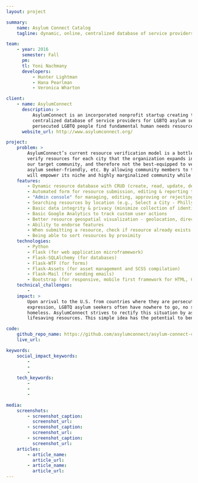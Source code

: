 ```yaml
---
layout: project

summary:
    name: Asylum Connect Catalog
    tagline: dynamic, online, centralized database of service providers useful to LGBTQ asylum seekers in the U.S.

team:
    - year: 2016
      semester: Fall
      pm:
      tl: Yoni Nachmany
      developers:
          - Hunter Lightman
          - Hana Pearlman
          - Veronica Wharton

client:
    - name: AsylumConnect
      description: >
          AsylumConnect is an incorporated nonprofit startup creating the first website and mobile app to feature an online, 
          centralized database of service providers for LGBTQ asylum seekers in the U.S. The AsylumConnect catalog will help 
          persecuted LGBTQ people find fundamental human needs resources upon their arrival in the U.S.
      website_url: http://www.asylumconnect.org/

project:
    problem: >
        AsylumConnect’s current resource verification model is a bottleneck, as volunteers must search for and independently 
        verify resources for each city that the organization expands into. In addition, volunteers are not (all) members of 
        our target community, and therefore not the best-equipped to verify whether or not a resource is LGBTQ-friendly, 
        asylum seeker-friendly, etc. By allowing community members to tag, verify, endorse, and report resources, AsylumConnect 
        will empower its niche and highly marginalized community while also keeping members as safe as possible.
    features:
        - Dynamic resource database with CRUD (create, read, update, delete) capabilities
        - Automated form for resource submission, editing & reporting that publishes publication requests to the admin console
        - "Admin console" for managing, editing, approving or rejecting resource submissions
        - Searching resources by location (e.g., Select a City - Philly / Seattle)
        - Basic data integrity & privacy (minimize collection of identifying user information)
        - Basic Google Analytics to track custom user actions
        - Better resource geospatial visualization - geolocation, directions, Google Street View
        - Ability to endorse features
        - When submitting a resource, check if resource already exists (de-duping)
        - Being able to sort resources by proximity
    technologies:
        - Python
        - Flask (for web application microframework)
        - Flask-SQLAlchemy (for databases)
        - Flask-WTF (for forms)
        - Flask-Assets (for asset management and SCSS compilation)
        - Flask-Mail (for sending emails)
        - Bootstrap (for responsive, mobile first framework for HTML, CSS, and JS)
    technical_challenges:
        -
    impact: >
        Upon arrival to the U.S. from countries where they are persecuted because of their sexual orientation or gender 
        expression, LGBTQ asylum seekers often have nowhere to go, no social support, and no legal right to work - many end up 
        homeless. AsylumConnect strives to rectify this situation by assisting asylum seekers in locating and obtaining 
        lifesaving resources. This simple idea has the potential to benefit an estimated 300,000 LGBTQ asylum seekers.

code:
    github_repo_name: https://github.com/asylumconnect/asylum-connect-catalog
    live_url:

keywords:
    social_impact_keywords:
        -
        -
        -
    tech_keywords:
        -
        -
        -

media:
    screenshots:
        - screenshot_caption:
          screenshot_url:
        - screenshot_caption:
          screenshot_url:
        - screenshot_caption:
          screenshot_url:
    articles:
        - article_name:
          article_url:
        - article_name:
          article_url:
---
```

